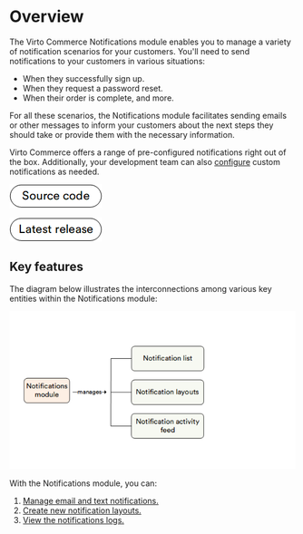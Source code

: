 # Overview

The Virto Commerce Notifications module enables you to manage a variety of notification scenarios for your customers. You'll need to send notifications to your customers in various situations:

* When they successfully sign up.
* When they request a password reset.
* When their order is complete, and more.

For all these scenarios, the Notifications module facilitates sending emails or other messages to inform your customers about the next steps they should take or provide them with the necessary information.

Virto Commerce offers a range of pre-configured notifications right out of the box. Additionally, your development team can also [configure](../../../dev_docs/Fundamentals/Notifications/configuration) custom notifications as needed.

[![Source code](media/source_code.png)](https://github.com/VirtoCommerce/vc-module-notification)

[![Download](media/latest_release.png)](https://github.com/VirtoCommerce/vc-module-notification/releases)

## Key features

The diagram below illustrates the interconnections among various key entities within the Notifications module:

![Notifications key entities](media/key-entities.png)

With the Notifications module, you can:

1. [Manage email and text notifications.](notification-list.md)
2. [Create new notification layouts.](notification-layouts.md)
3. [View the notifications logs.](notification-log.md)
